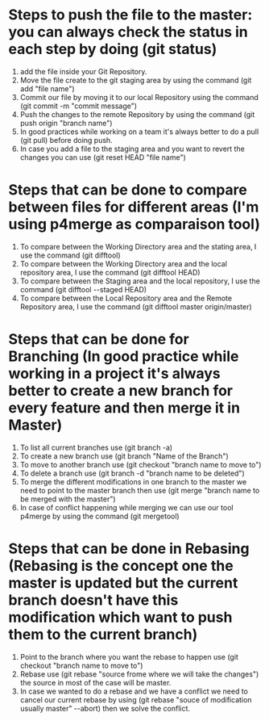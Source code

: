 # Steps to push the file to the master: you can always check the status in each step by doing (git status)
1) add the file inside your Git Repository. 
2) Move the file create to the git staging area by using the command (git add "file name")
3) Commit our file by moving it to our local Repository using the command (git commit -m "commit message")
4) Push the changes to the remote Repository by using the command (git push origin "branch name")
5) In good practices while working on a team it's always better to do a pull (git pull) before doing push.
6) In case you add a file to the staging area and you want to revert the changes you can use (git reset HEAD "file name")

# Steps that can be done to compare between files for different areas (I'm using p4merge as comparaison tool)
1) To compare between the Working Directory area and the stating area, I use the command (git difftool)
2) To compare between the Working Directory area and the local repository area, I use the command (git difftool HEAD) 
3) To compare between the Staging area and the local repository, I use the command (git difftool --staged HEAD)
4) To compare between the Local Repository area and the Remote Repository area, I use the command (git difftool master origin/master)

# Steps that can be done for Branching (In good practice while working in a project it's always better to create a new branch for every feature and then merge it in Master)
1) To list all current branches use (git branch -a)
2) To create a new branch use (git branch "Name of the Branch")
3) To move to another branch use (git checkout "branch name to move to")
4) To delete a branch use (git branch -d "branch name to be deleted")
5) To merge the different modifications in one branch to the master we need to point to the master branch then use (git merge "branch name to be merged with the master")
6) In case of conflict happening while merging we can use our tool p4merge by using the command (git mergetool)

# Steps that can be done in Rebasing (Rebasing is the concept one the master is updated but the current branch doesn't have this modification which want to push them to the current branch)
1) Point to the branch where you want the rebase to happen use (git checkout "branch name to move to")
2) Rebase use (git rebase "source frome where we will take the changes") the source in most of the case will be master.
3) In case we wanted to do a rebase and we have a conflict we need to cancel our current rebase by using (git rebase "souce of modification usually master" --abort) then we solve the conflict.